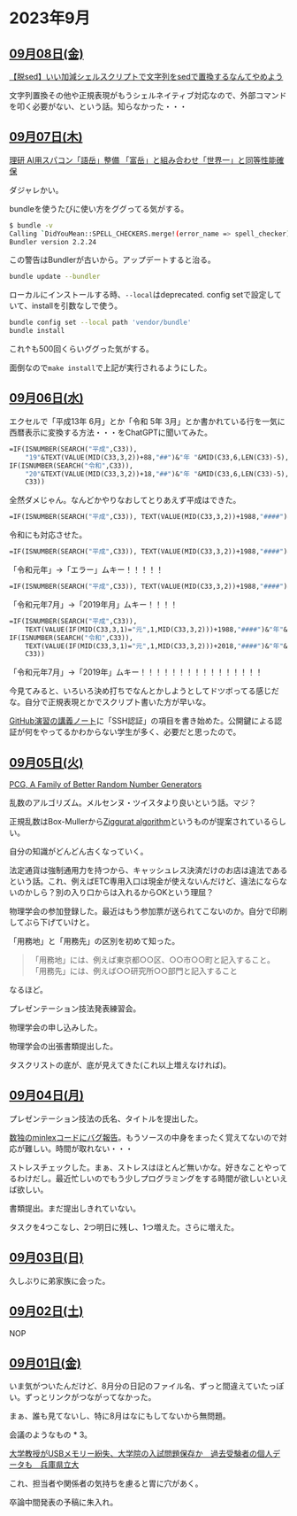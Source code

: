 # 2023年9月

## [09月08日(金)](#08) <a id="08"></a>

[【脱sed】いい加減シェルスクリプトで文字列をsedで置換するなんてやめよう](https://qiita.com/ko1nksm/items/b4b342f77f6d3ee1a0a9)

文字列置換その他や正規表現がもうシェルネイティブ対応なので、外部コマンドを叩く必要がない、という話。知らなかった・・・

## [09月07日(木)](#07) <a id="07"></a>

[理研 AI用スパコン「語岳」整備 「富岳」と組み合わせ「世界一」と同等性能確保](https://ledge.ai/articles/riken_gogaku_fugaku)

ダジャレかい。

bundleを使うたびに使い方をググってる気がする。

```sh
$ bundle -v 
Calling `DidYouMean::SPELL_CHECKERS.merge!(error_name => spell_checker)' has been deprecated. Please call `DidYouMean.correct_error(error_name, spell_checker)' instead.
Bundler version 2.2.24
```

この警告はBundlerが古いから。アップデートすると治る。

```sh
bundle update --bundler
```

ローカルにインストールする時、`--local`はdeprecated. config setで設定していて、installを引数なしで使う。

```sh
bundle config set --local path 'vendor/bundle'
bundle install
```

これ↑も500回くらいググった気がする。

面倒なので`make install`で上記が実行されるようにした。

## [09月06日(水)](#06) <a id="06"></a>

エクセルで「平成13年 6月」とか「令和 5年 3月」とか書かれている行を一気に西暦表示に変換する方法・・・をChatGPTに聞いてみた。

```vb
=IF(ISNUMBER(SEARCH("平成",C33)), 
    "19"&TEXT(VALUE(MID(C33,3,2))+88,"##")&"年 "&MID(C33,6,LEN(C33)-5), 
IF(ISNUMBER(SEARCH("令和",C33)), 
    "20"&TEXT(VALUE(MID(C33,3,2))+18,"##")&"年 "&MID(C33,6,LEN(C33)-5), 
    C33))
```

全然ダメじゃん。なんどかやりなおしてとりあえず平成はできた。

```vb
=IF(ISNUMBER(SEARCH("平成",C33)), TEXT(VALUE(MID(C33,3,2))+1988,"####")&"年"&MID(C33,6,LEN(C33)-5), C33)
```

令和にも対応させた。

```vb
=IF(ISNUMBER(SEARCH("平成",C33)), TEXT(VALUE(MID(C33,3,2))+1988,"####")&"年"&MID(C33,6,LEN(C33)-5), IF(ISNUMBER(SEARCH("令和",C33)), TEXT(VALUE(MID(C33,3,2))+2018,"####")&"年"&MID(C33,6,LEN(C33)-5), C33))
```

「令和元年」→「エラー」ムキー！！！！！

```vb
=IF(ISNUMBER(SEARCH("平成",C33)), TEXT(VALUE(MID(C33,3,2))+1988,"####")&"年"&MID(C33,6,LEN(C33)-5), IF(ISNUMBER(SEARCH("令和元年",C33)), "2019年"&MID(C33,7,LEN(C33)-6),IF(ISNUMBER(SEARCH("令和",C33)), TEXT(VALUE(MID(C33,3,2))+2018,"####")&"年"&MID(C33,6,LEN(C33)-5), C33)))
```

「令和元年7月」→「2019年月」ムキー！！！！

```vb
=IF(ISNUMBER(SEARCH("平成",C33)), 
    TEXT(VALUE(IF(MID(C33,3,1)="元",1,MID(C33,3,2)))+1988,"####")&"年"&MID(C33,IF(MID(C33,3,1)="元",5,6),LEN(C33)-IF(MID(C33,3,1)="元",4,5)), 
IF(ISNUMBER(SEARCH("令和",C33)), 
    TEXT(VALUE(IF(MID(C33,3,1)="元",1,MID(C33,3,2)))+2018,"####")&"年"&MID(C33,IF(MID(C33,3,1)="元",7,6),LEN(C33)-IF(MID(C33,3,1)="元",6,5)), 
    C33))
```

「令和元年7月」→「2019年」ムキー！！！！！！！！！！！！！！！！

今見てみると、いろいろ決め打ちでなんとかしようとしてドツボってる感じだな。自分で正規表現とかでスクリプト書いた方が早いな。

[GitHub演習の講義ノート](https://github.com/kaityo256/github)に「SSH認証」の項目を書き始めた。公開鍵による認証が何をやってるかわからない学生が多く、必要だと思ったので。

## [09月05日(火)](#05) <a id="05"></a>

[PCG, A Family of Better Random Number Generators](https://www.pcg-random.org/)

乱数のアルゴリズム。メルセンヌ・ツイスタより良いという話。マジ？

正規乱数はBox-Mullerから[Ziggurat algorithm](https://en.wikipedia.org/wiki/Ziggurat_algorithm)というものが提案されているらしい。

自分の知識がどんどん古くなっていく。

法定通貨は強制通用力を持つから、キャッシュレス決済だけのお店は違法であるという話。これ、例えばETC専用入口は現金が使えないんだけど、違法にならないのかしら？別の入り口からは入れるからOKという理屈？

物理学会の参加登録した。最近はもう参加票が送られてこないのか。自分で印刷してぶら下げていけと。

「用務地」と「用務先」の区別を初めて知った。

> 「用務地」には、例えば東京都○○区、○○市○○町と記入すること。
> 「用務先」には、例えば○○研究所○○部門と記入すること

なるほど。

プレゼンテーション技法発表練習会。

物理学会の申し込みした。

物理学会の出張書類提出した。

タスクリストの底が、底が見えてきた(これ以上増えなければ)。

## [09月04日(月)](#04) <a id="04"></a>

プレゼンテーション技法の氏名、タイトルを提出した。

[数独のminlexコードにバグ報告](https://github.com/kaityo256/minlex/issues/3)。もうソースの中身をまったく覚えてないので対応が難しい。時間が取れない・・・

ストレスチェックした。まぁ、ストレスはほとんど無いかな。好きなことやってるわけだし。最近忙しいのでもう少しプログラミングをする時間が欲しいといえば欲しい。

書類提出。まだ提出しきれていない。

タスクを4つこなし、2つ明日に残し、1つ増えた。さらに増えた。

## [09月03日(日)](#03) <a id="03"></a>

久しぶりに弟家族に会った。

## [09月02日(土)](#02) <a id="02"></a>

NOP

## [09月01日(金)](#01) <a id="01"></a>

いま気がついたんだけど、8月分の日記のファイル名、ずっと間違えていたっぽい。ずっとリンクがつながってなかった。

まぁ、誰も見てないし、特に8月はなにもしてないから無問題。

会議のようなもの * 3。

[大学教授がUSBメモリー紛失、大学院の入試問題保存か　過去受験者の個人データも　兵庫県立大](https://www.kobe-np.co.jp/news/society/202308/0016760732.shtml)

これ、担当者や関係者の気持ちを慮ると胃に穴があく。

卒論中間発表の予稿に朱入れ。

